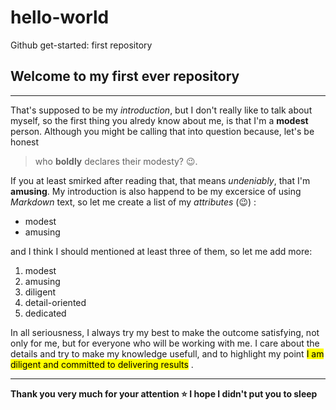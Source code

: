 # hello-world
Github get-started: first repository 

## Welcome to my first ever repository
---
That's supposed to be my *introduction*, but I don't really like to talk about myself,
so the first thing you alredy know about me, is that I'm a **modest** person.
Although you might be calling that into question because, let's be honest
> who **boldly** declares their modesty? :wink:.

If you at least smirked after reading that, that means *undeniably*, that I'm **amusing**.
My introduction is also happend to be my excersice of using *Markdown* text, so let me
create a list of my *attributes* (:wink:) :
- modest
- amusing

and I think I should mentioned at least three of them, so let me add more:
  1. modest
  2. amusing
  3. diligent
  4. detail-oriented
  5. dedicated

In all seriousness, I always try my best to make the outcome satisfying,
not only for me, but for everyone who will be working with me.
I care about the details and try to make my knowledge usefull,
and to highlight my point <mark>I am diligent and committed to delivering results</mark> .

---
**Thank you very much for your attention :star: I hope I didn't put you to sleep**
  






